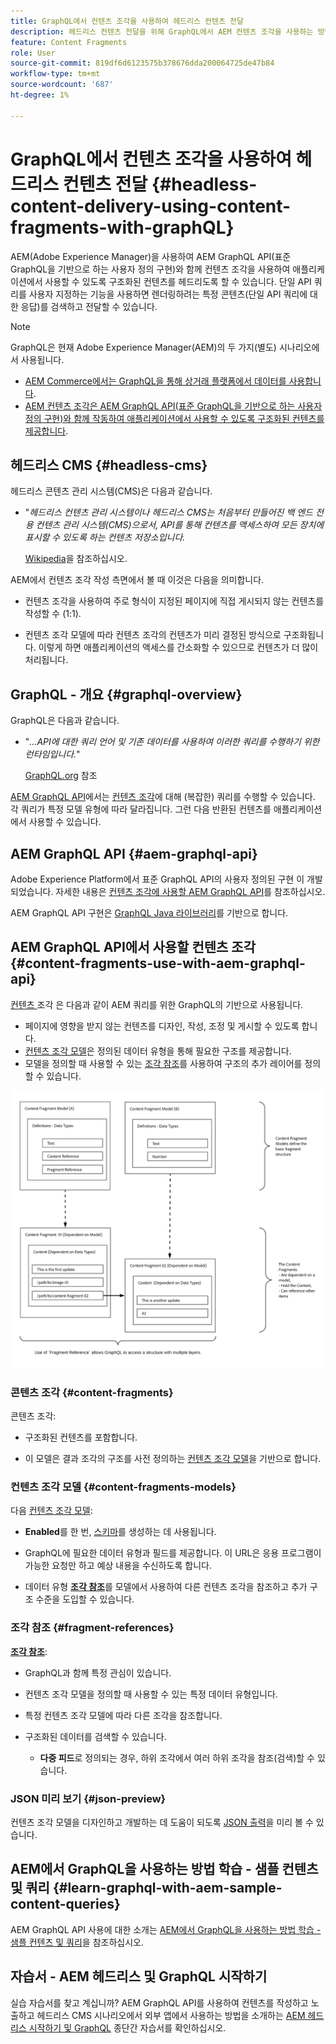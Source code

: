 ```yaml
---
title: GraphQL에서 컨텐츠 조각을 사용하여 헤드리스 컨텐츠 전달
description: 헤드리스 컨텐츠 전달을 위해 GraphQL에서 AEM 컨텐츠 조각을 사용하는 방법을 알아봅니다.
feature: Content Fragments
role: User
source-git-commit: 819df6d6123575b378676dda200064725de47b84
workflow-type: tm+mt
source-wordcount: '687'
ht-degree: 1%

---
```


# GraphQL에서 컨텐츠 조각을 사용하여 헤드리스 컨텐츠 전달 {#headless-content-delivery-using-content-fragments-with-graphQL}

AEM(Adobe Experience Manager)을 사용하여 AEM GraphQL API(표준 GraphQL을 기반으로 하는 사용자 정의 구현)와 함께 컨텐츠 조각을 사용하여 애플리케이션에서 사용할 수 있도록 구조화된 컨텐츠를 헤드리도록 할 수 있습니다. 단일 API 쿼리를 사용자 지정하는 기능을 사용하면 렌더링하려는 특정 콘텐츠(단일 API 쿼리에 대한 응답)를 검색하고 전달할 수 있습니다.

<!--
>[!NOTE]
>
>See [Headless and AEM](/help/implementing/developing/headless/introduction.md) for an introduction to Headless Development for AEM Sites.
-->

>[!NOTE]
>
>GraphQL은 현재 Adobe Experience Manager(AEM)의 두 가지(별도) 시나리오에서 사용됩니다.
>
>* [AEM Commerce에서는 GraphQL을 통해 상거래 플랫폼에서 데이터를 사용합니다](/help/commerce/cif/integrating/magento.md).
>* [AEM 컨텐츠 조각은 AEM GraphQL API(표준 GraphQL을 기반으로 하는 사용자 정의 구현)와 함께 작동하여 애플리케이션에서 사용할 수 있도록 구조화된 컨텐츠를 제공합니다](/help/assets/content-fragments/graphql-api-content-fragments.md).


## 헤드리스 CMS {#headless-cms}

헤드리스 콘텐츠 관리 시스템(CMS)은 다음과 같습니다.

* &quot;*헤드리스 컨텐츠 관리 시스템이나 헤드리스 CMS는 처음부터 만들어진 백 엔드 전용 컨텐츠 관리 시스템(CMS)으로서, API를 통해 컨텐츠를 액세스하여 모든 장치에 표시할 수 있도록 하는 컨텐츠 저장소입니다.*

   [Wikipedia](https://en.wikipedia.org/wiki/Headless_content_management_system)을 참조하십시오.

AEM에서 컨텐츠 조각 작성 측면에서 볼 때 이것은 다음을 의미합니다.

* 컨텐츠 조각을 사용하여 주로 형식이 지정된 페이지에 직접 게시되지 않는 컨텐츠를 작성할 수 (1:1).

* 컨텐츠 조각 모델에 따라 컨텐츠 조각의 컨텐츠가 미리 결정된 방식으로 구조화됩니다. 이렇게 하면 애플리케이션의 액세스를 간소화할 수 있으므로 컨텐츠가 더 많이 처리됩니다.

## GraphQL - 개요 {#graphql-overview}

GraphQL은 다음과 같습니다.

* &quot;*...API에 대한 쿼리 언어 및 기존 데이터를 사용하여 이러한 쿼리를 수행하기 위한 런타임입니다.*&quot;

   [GraphQL.org](https://graphql.org) 참조

[AEM GraphQL API](#aem-graphql-api)에서는 [컨텐츠 조각](/help/assets/content-fragments/content-fragments.md)에 대해 (복잡한) 쿼리를 수행할 수 있습니다. 각 쿼리가 특정 모델 유형에 따라 달라집니다. 그런 다음 반환된 컨텐츠를 애플리케이션에서 사용할 수 있습니다.

## AEM GraphQL API {#aem-graphql-api}

Adobe Experience Platform에서 표준 GraphQL API의 사용자 정의된 구현 이 개발되었습니다. 자세한 내용은 [컨텐츠 조각에 사용할 AEM GraphQL API](/help/assets/content-fragments/graphql-api-content-fragments.md)를 참조하십시오.

AEM GraphQL API 구현은 [GraphQL Java 라이브러리](https://graphql.org/code/#java)를 기반으로 합니다.

## AEM GraphQL API에서 사용할 컨텐츠 조각 {#content-fragments-use-with-aem-graphql-api}

[컨텐츠 ](#content-fragments) 조각 은 다음과 같이 AEM 쿼리를 위한 GraphQL의 기반으로 사용됩니다.

* 페이지에 영향을 받지 않는 컨텐츠를 디자인, 작성, 조정 및 게시할 수 있도록 합니다.
* [컨텐츠 조각 모델](#content-fragments-models)은 정의된 데이터 유형을 통해 필요한 구조를 제공합니다.
* 모델을 정의할 때 사용할 수 있는 [조각 참조](#fragment-references)를 사용하여 구조의 추가 레이어를 정의할 수 있습니다.

![GraphQL에서 사용할 ](assets/cfm-nested-01.png "GraphQLContent 조각에 사용할 컨텐츠 조각")

### 콘텐츠 조각 {#content-fragments}

콘텐츠 조각:

* 구조화된 컨텐츠를 포함합니다.

* 이 모델은 결과 조각의 구조를 사전 정의하는 [컨텐츠 조각 모델](#content-fragments-models)을 기반으로 합니다.

### 컨텐츠 조각 모델 {#content-fragments-models}

다음 [컨텐츠 조각 모델](/help/assets/content-fragments/content-fragments-models.md):

* **Enabled**&#x200B;를 한 번, [스키마](https://graphql.org/learn/schema/)를 생성하는 데 사용됩니다.

* GraphQL에 필요한 데이터 유형과 필드를 제공합니다. 이 URL은 응용 프로그램이 가능한 요청만 하고 예상 내용을 수신하도록 합니다.

* 데이터 유형 **[조각 참조](#fragment-references)**&#x200B;를 모델에서 사용하여 다른 컨텐츠 조각을 참조하고 추가 구조 수준을 도입할 수 있습니다.

### 조각 참조 {#fragment-references}

**[조각 참조](/help/assets/content-fragments/content-fragments-models.md#fragment-reference-nested-fragments)**:

* GraphQL과 함께 특정 관심이 있습니다.

* 컨텐츠 조각 모델을 정의할 때 사용할 수 있는 특정 데이터 유형입니다.

* 특정 컨텐츠 조각 모델에 따라 다른 조각을 참조합니다.

* 구조화된 데이터를 검색할 수 있습니다.

   * **다중 피드**&#x200B;로 정의되는 경우, 하위 조각에서 여러 하위 조각을 참조(검색)할 수 있습니다.

### JSON 미리 보기 {#json-preview}

컨텐츠 조각 모델을 디자인하고 개발하는 데 도움이 되도록 [JSON 출력](/help/assets/content-fragments/content-fragments-json-preview.md)을 미리 볼 수 있습니다.

## AEM에서 GraphQL을 사용하는 방법 학습 - 샘플 컨텐츠 및 쿼리 {#learn-graphql-with-aem-sample-content-queries}

AEM GraphQL API 사용에 대한 소개는 [AEM에서 GraphQL을 사용하는 방법 학습 - 샘플 컨텐츠 및 쿼리](/help/assets/content-fragments/content-fragments-graphql-samples.md)을 참조하십시오.

## 자습서 - AEM 헤드리스 및 GraphQL 시작하기

실습 자습서를 찾고 계십니까? AEM GraphQL API를 사용하여 컨텐츠를 작성하고 노출하고 헤드리스 CMS 시나리오에서 외부 앱에서 사용하는 방법을 소개하는 [AEM 헤드리스 시작하기 및 GraphQL](https://experienceleague.adobe.com/docs/experience-manager-learn/getting-started-with-aem-headless/graphql/overview.html) 종단간 자습서를 확인하십시오.
